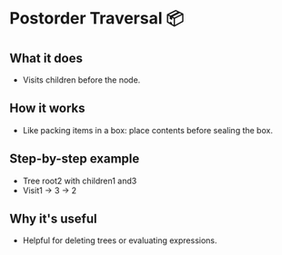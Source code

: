 # Postorder Traversal 📦

## What it does
- Visits children before the node.

## How it works
- Like packing items in a box: place contents before sealing the box.

## Step-by-step example
- Tree root2 with children1 and3
- Visit1 → 3 → 2

## Why it's useful
- Helpful for deleting trees or evaluating expressions.
